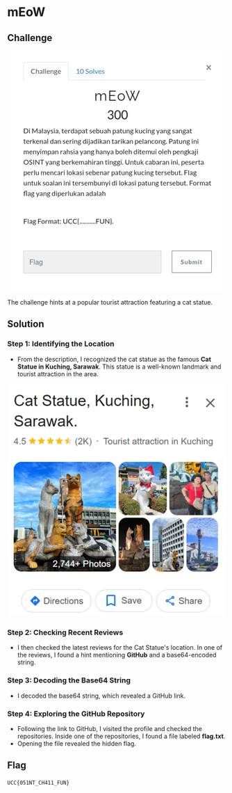 # mEoW

## Challenge

<p align= "center">
  <img src = "https://github.com/batricha/CTF-Writeups/blob/main/RWTH4.0/OSINT/mEoW/meow1.png" alt="Challenge Image">
</p>


The challenge hints at a popular tourist attraction featuring a cat statue.


## Solution
### Step 1: Identifying the Location
- From the description, I recognized the cat statue as the famous **Cat Statue in Kuching, Sarawak**. This statue is a well-known landmark and tourist attraction in the area.

<p align= "center">
  <img src = "https://github.com/batricha/CTF-Writeups/blob/main/RWTH4.0/OSINT/mEoW/meow2.png" alt="Hint Image">
</p>

### Step 2: Checking Recent Reviews
- I then checked the latest reviews for the Cat Statue's location. In one of the reviews, I found a hint mentioning **GitHub** and a base64-encoded string.

### Step 3: Decoding the Base64 String
- I decoded the base64 string, which revealed a GitHub link.

### Step 4: Exploring the GitHub Repository
- Following the link to GitHub, I visited the profile and checked the repositories. Inside one of the repositories, I found a file labeled **flag.txt**.
- Opening the file revealed the hidden flag.

## Flag
`UCC{051NT_CH411_FUN}`  

